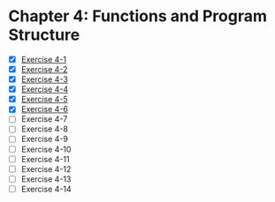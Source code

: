 # Chapter 4: Functions and Program Structure

- [x] [Exercise 4-1](./ex.4.1.c)
- [x] [Exercise 4-2](./ex.4.2.c)
- [x] [Exercise 4-3](./ex.4.3.c)
- [x] [Exercise 4-4](./ex.4.4.c)
- [x] [Exercise 4-5](./ex.4.5.c)
- [x] [Exercise 4-6](./ex.4.6.c)
- [ ] Exercise 4-7
- [ ] Exercise 4-8
- [ ] Exercise 4-9
- [ ] Exercise 4-10
- [ ] Exercise 4-11
- [ ] Exercise 4-12
- [ ] Exercise 4-13
- [ ] Exercise 4-14
